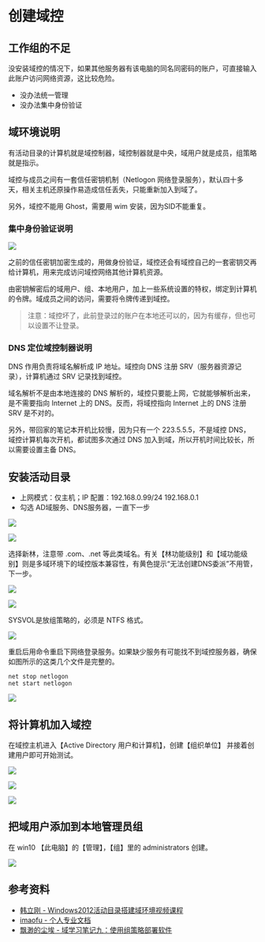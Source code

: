 # 创建域控

## 工作组的不足

没安装域控的情况下，如果其他服务器有该电脑的同名同密码的账户，可直接输入此账户访问网络资源，这比较危险。

* 没办法统一管理
* 没办法集中身份验证

## 域环境说明

有活动目录的计算机就是域控制器，域控制器就是中央，域用户就是成员，组策略就是指示。

域控与成员之间有一套信任密钥机制（Netlogon 网络登录服务），默认四十多天，相关主机还原操作易造成信任丢失，只能重新加入到域了。

另外，域控不能用 Ghost，需要用 wim 安装，因为SID不能重复。

### 集中身份验证说明

![ ](https://i.postimg.cc/26c43kyf/Pix-Pin-2024-10-04-17-39-59.png)

之前的信任密钥加密生成的，用做身份验证，域控还会有域控自己的一套密钥交再给计算机，用来完成访问域控网络其他计算机资源。

由密钥解密后的域用户、组、本地用户，加上一些系统设置的特权，绑定到计算机的令牌。域成员之间的访问，需要将令牌传递到域控。

> 注意：域控坏了，此前登录过的账户在本地还可以的，因为有缓存，但也可以设置不让登录。

### DNS 定位域控制器说明

DNS 作用负责将域名解析成 IP 地址。域控向 DNS 注册 SRV（服务器资源记录），计算机通过 SRV 记录找到域控。

域名解析不是由本地连接的 DNS 解析的，域控只要能上网，它就能够解析出来，是不需要指向 Internet 上的 DNS。反而，将域控指向 Internet 上的 DNS 注册 SRV 是不对的。

另外，带回家的笔记本开机比较慢，因为只有一个 223.5.5.5，不是域控 DNS，域控计算机每次开机，都试图多次通过 DNS 加入到域，所以开机时间比较长，所以需要设置主备 DNS。


## 安装活动目录

* 上网模式：仅主机；IP 配置：192.168.0.99/24 192.168.0.1
* 勾选 AD域服务、DNS服务器，一直下一步

![ ](https://s2.loli.net/2024/10/04/rXoEhWai2cD7m6F.png)

![ ](https://s2.loli.net/2024/10/04/n29UxJw7FXpBoMZ.png)

选择新林，注意带 .com、.net 等此类域名。有关【林功能级别】和【域功能级别】则是多域环境下的域控版本兼容性，有黄色提示“无法创建DNS委派”不用管，下一步。

![ ](https://s2.loli.net/2024/10/04/k1S68pEa9VAO5Xw.png)

![ ](https://s2.loli.net/2024/10/04/PqQXHv9RgULVY2W.png)

SYSVOL是放组策略的，必须是 NTFS 格式。

![ ](https://s2.loli.net/2024/10/04/EtBS2ka5wTH7JbV.png)

重启后用命令重启下网络登录服务。如果缺少服务有可能找不到域控服务器，确保如图所示的这类几个文件是完整的。

```
net stop netlogon
net start netlogon
```

![ ](https://s2.loli.net/2024/10/04/ziufsQMgATVbdaj.png)


## 将计算机加入域控

在域控主机进入【Active Directory 用户和计算机】，创建【组织单位】 并接着创建用户即可开始测试。

![ ](https://s2.loli.net/2024/10/04/isZHjC4SzwnO7LT.png)

![ ](https://s2.loli.net/2024/10/04/uvGXO9jQIVi6YHf.png)

![ ](https://s2.loli.net/2024/10/04/itqhIP85RGaNurf.png)

## 把域用户添加到本地管理员组

在 win10 【此电脑】的【管理】，【组】里的 administrators 创建。

![ ](https://s2.loli.net/2024/10/05/VvnWrMQSYcOBgK3.png)


## 参考资料

* [韩立刚 - Windows2012活动目录搭建域环境视频课程](https://edu.51cto.com/lesson/46874.html)
* [imaofu - 个人专业文档](https://limaofu.github.io/)
* [飘渺的尘埃 - 域学习笔记九：使用组策略部署软件](https://www.cnblogs.com/atomy/p/13727152.html)